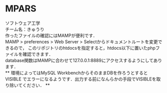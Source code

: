 # MPARS
ソフトウェア工学  
チーム名：きゅうり  
作ったファイルの確認にはMAMPが便利です．  
MAMP > preferences > Web Server > Selectからドキュメントルートを変更できるので，
このリポジトリのhtdocsを指定すると，htdocs以下に置いたphpファイルを確認できます．  
database関数はMAMPに合わせて127.0.0.1:8889にアクセスするようにしてあります．  
** 環境によってはMySQL WorkbenchからそのままDBを作ろうとすると VISIBLE でエラーになるようです．出力する前になんらかの手段でVISIBLEを取り除いてください． **
